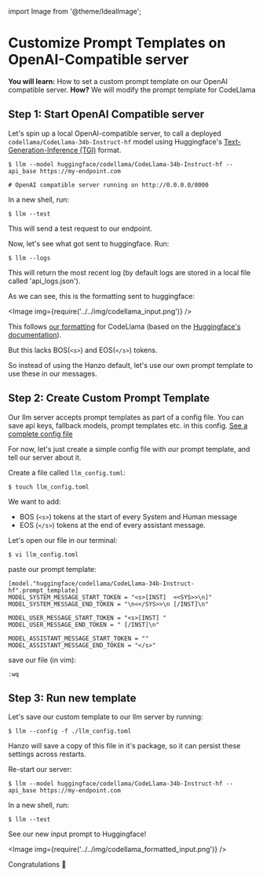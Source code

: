 import Image from '@theme/IdealImage';

# Customize Prompt Templates on OpenAI-Compatible server 

**You will learn:** How to set a custom prompt template on our OpenAI compatible server. 
**How?** We will modify the prompt template for CodeLlama

## Step 1: Start OpenAI Compatible server
Let's spin up a local OpenAI-compatible server, to call a deployed `codellama/CodeLlama-34b-Instruct-hf` model using Huggingface's [Text-Generation-Inference (TGI)](https://github.com/huggingface/text-generation-inference) format.

```shell
$ llm --model huggingface/codellama/CodeLlama-34b-Instruct-hf --api_base https://my-endpoint.com

# OpenAI compatible server running on http://0.0.0.0/8000
```

In a new shell, run: 
```shell
$ llm --test
``` 
This will send a test request to our endpoint. 

Now, let's see what got sent to huggingface. Run: 
```shell
$ llm --logs
```
This will return the most recent log (by default logs are stored in a local file called 'api_logs.json').

As we can see, this is the formatting sent to huggingface: 

<Image img={require('../../img/codellama_input.png')} />  


This follows [our formatting](https://github.com/BerriAI/llm/blob/9932371f883c55fd0f3142f91d9c40279e8fe241/llm/llms/prompt_templates/factory.py#L10) for CodeLlama (based on the [Huggingface's documentation](https://huggingface.co/blog/codellama#conversational-instructions)). 

But this lacks BOS(`<s>`) and EOS(`</s>`) tokens.

So instead of using the Hanzo default, let's use our own prompt template to use these in our messages. 

## Step 2: Create Custom Prompt Template

Our llm server accepts prompt templates as part of a config file. You can save api keys, fallback models, prompt templates etc. in this config. [See a complete config file](../proxy_server.md)

For now, let's just create a simple config file with our prompt template, and tell our server about it. 

Create a file called `llm_config.toml`:

```shell
$ touch llm_config.toml
```
We want to add:
* BOS (`<s>`) tokens at the start of every System and Human message
* EOS (`</s>`) tokens at the end of every assistant message. 

Let's open our file in our terminal: 
```shell
$ vi llm_config.toml
```

paste our prompt template:
```shell
[model."huggingface/codellama/CodeLlama-34b-Instruct-hf".prompt_template] 
MODEL_SYSTEM_MESSAGE_START_TOKEN = "<s>[INST]  <<SYS>>\n]" 
MODEL_SYSTEM_MESSAGE_END_TOKEN = "\n<</SYS>>\n [/INST]\n"

MODEL_USER_MESSAGE_START_TOKEN = "<s>[INST] " 
MODEL_USER_MESSAGE_END_TOKEN = " [/INST]\n"

MODEL_ASSISTANT_MESSAGE_START_TOKEN = ""
MODEL_ASSISTANT_MESSAGE_END_TOKEN = "</s>"
```

save our file (in vim): 
```shell
:wq
```

## Step 3: Run new template

Let's save our custom template to our llm server by running:
```shell
$ llm --config -f ./llm_config.toml 
```
Hanzo will save a copy of this file in it's package, so it can persist these settings across restarts.

Re-start our server: 
```shell
$ llm --model huggingface/codellama/CodeLlama-34b-Instruct-hf --api_base https://my-endpoint.com
```

In a new shell, run: 
```shell
$ llm --test
``` 

See our new input prompt to Huggingface! 

<Image img={require('../../img/codellama_formatted_input.png')} /> 

Congratulations 🎉
